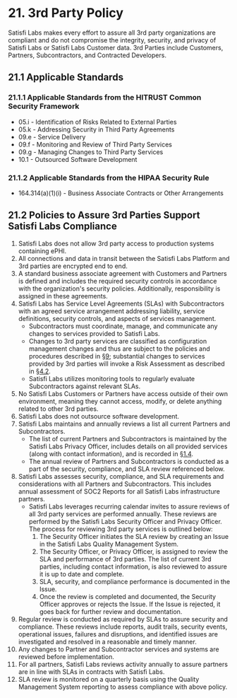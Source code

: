 # 21. 3rd Party Policy

Satisfi Labs makes every effort to assure all 3rd party organizations are compliant and do not compromise the integrity, security, and privacy of Satisfi Labs or Satisfi Labs Customer data. 3rd Parties include Customers, Partners, Subcontractors, and Contracted Developers.

## 21.1 Applicable Standards

### 21.1.1 Applicable Standards from the HITRUST Common Security Framework

*  05.i - Identification of Risks Related to External Parties
*  05.k - Addressing Security in Third Party Agreements
*  09.e - Service Delivery
*  09.f - Monitoring and Review of Third Party Services
*  09.g - Managing Changes to Third Party Services
*  10.1 - Outsourced Software Development

### 21.1.2 Applicable Standards from the HIPAA Security Rule

* 164.314(a)(1)(i) - Business Associate Contracts or Other Arrangements

## 21.2 Policies to Assure 3rd Parties Support Satisfi Labs Compliance

1. Satisfi Labs does not allow 3rd party access to production systems containing ePHI.
2. All connections and data in transit between the Satisfi Labs Platform and 3rd parties are encrypted end to end.
3. A standard business associate agreement with Customers and Partners is defined and includes the required security controls in accordance with the organization's security policies. Additionally, responsibility is assigned in these agreements.
4. Satisfi Labs has Service Level Agreements (SLAs) with Subcontractors with an agreed service arrangement addressing liability, service definitions, security controls, and aspects of services management.
   * Subcontractors must coordinate, manage, and communicate any changes to services provided to Satisfi Labs.
   * Changes to 3rd party services are classified as configuration management changes and thus are subject to the policies and procedures described in [§9](#9.-configuration-management-policy); substantial changes to services provided by 3rd parties will invoke a Risk Assessment as described in [§4.2](#4.2-risk-management-policies).
   * Satisfi Labs utilizes monitoring tools to regularly evaluate Subcontractors against relevant SLAs.
5. No Satisfi Labs Customers or Partners have access outside of their own environment, meaning they cannot access, modify, or delete anything related to other 3rd parties.
6. Satisfi Labs does not outsource software development.
7. Satisfi Labs maintains and annually reviews a list all current Partners and Subcontractors.
   * The list of current Partners and Subcontractors is maintained by the Satisfi Labs Privacy Officer, includes details on all provided services (along with contact information), and is recorded in [§1.4](#1.4-datica-organizational-concepts).
   * The annual review of Partners and Subcontractors is conducted as a part of the security, compliance, and SLA review referenced below.
8. Satisfi Labs assesses security, compliance, and SLA requirements and considerations with all Partners and Subcontractors. This includes annual assessment of SOC2 Reports for all Satisfi Labs infrastructure partners.
   * Satisfi Labs leverages recurring calendar invites to assure reviews of all 3rd party services are performed annually. These reviews are performed by the Satisfi Labs Security Officer and Privacy Officer. The process for reviewing 3rd party services is outlined below:
     1. The Security Officer initiates the SLA review by creating an Issue in the Satisfi Labs Quality Management System.
     2. The Security Officer, or Privacy Officer, is assigned to review the SLA and performance of 3rd parties. The list of current 3rd parties, including contact information, is also reviewed to assure it is up to date and complete.
     3. SLA, security, and compliance performance is documented in the Issue.
     4. Once the review is completed and documented, the Security Officer approves or rejects the Issue. If the Issue is rejected, it goes back for further review and documentation.
9. Regular review is conducted as required by SLAs to assure security and compliance. These reviews include reports, audit trails, security events, operational issues, failures and disruptions, and identified issues are investigated and resolved in a reasonable and timely manner.
10. Any changes to Partner and Subcontractor services and systems are reviewed before implementation.
11. For all partners, Satisfi Labs reviews activity annually to assure partners are in line with SLAs in contracts with Satisfi Labs.
12. SLA review is monitored on a quarterly basis using the Quality Management System reporting to assess compliance with above policy.
